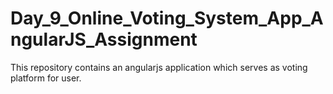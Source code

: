 # Day_9_Online_Voting_System_App_AngularJS_Assignment
This repository contains an angularjs application which serves as voting platform for user.
